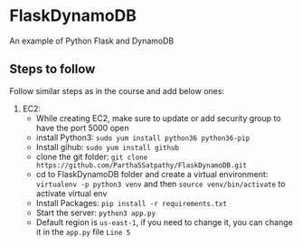# FlaskDynamoDB
An example of Python Flask and DynamoDB

## Steps to follow
Follow similar steps as in the course and add below ones:
1. EC2:
    - While creating EC2, make sure to update or add security group to have the port 5000 open
    - install Python3: `sudo yum install python36 python36-pip`
    - Install gihub: `sudo yum install github`
    - clone the git folder: `git clone https://github.com/ParthaSSatpathy/FlaskDynamoDB.git`
    - cd to FlaskDynamoDB folder and create a virtual environment: `virtualenv -p python3 venv` and then `source venv/bin/activate` to activate virtual env
    - Install Packages: `pip install -r requirements.txt`
    - Start the server: `python3 app.py`
    - Default region is `us-east-1`, if you need to change it, you can change it in the `app.py` file `Line 5`
